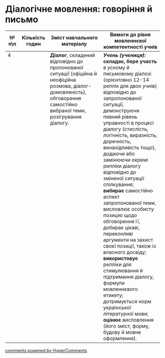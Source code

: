 <div id="hypercomments_widget" class="js-hypercomments-widget invisible"></div>

# Діалогічне мовлення: говоріння й письмо


<table>
  <tr>
    <td width="10%" align="center"><b>№ <br>п\п</br></b></td>
    <td width="5%" align="center"><b>Кількість годин</b></td>  
    <td width="40%" align="center"><b>Зміст навчального матеріалу</b></td>
    <td width="45%" align="center"><b>Вимоги до рівня мовленнєвої компетентності учнів</b></td>
  </tr>
<tbody>
  <tr>
<td width="10%" style="vertical-align:top !important;">4</td>
<td width="5%" style="vertical-align:top !important;"></td>
    <td width="40%" style="vertical-align:top !important;">
<b>Діалог</b>, складений відповідно до пропонованої ситуації (офіційна й неофіційна розмова, діалог-домовленість),  обговорення  самостійно вибраної теми, розігрування діалогу.
</td>
    <td width="45%" style="vertical-align:top !important;">
<i><b>Учень (учениця):</b></i><br>
<b>складає, бере участь</b> в усному й письмовому діалозі (орієнтовно 12-14 реплік для двох учнів) відповідно до запропонованої ситуації, демонструючи певний рівень управності в процесі діалогу (стислість, логічність, виразність, доречність, винахідливість тощо), додаючи або замінюючи окремі репліки діалогу відповідно до зміненої ситуації спілкування;<br>
<b>вибирає</b> самостійно аспект  запропонованої теми,  висловлює особисту позицію щодо обговорення її, добирає цікаві, переконливі  аргументи на захист своєї позиції, також із власного  досвіду; <br>
<b>використовує</b> репліки для стимулювання й підтримання діалогу, формули мовленнєвого етикету; дотримується норм  української літературної мови;<br>
<b>оцінює</b> висловлення (його зміст, форму, будову й  мовне оформлення).
</td>
  </tr>
</tbody>
</table>

<div class="js-hypercomments-container">
<a href="http://hypercomments.com" class="hc-link" title="comments widget">comments powered by HyperComments</a>
</div>
